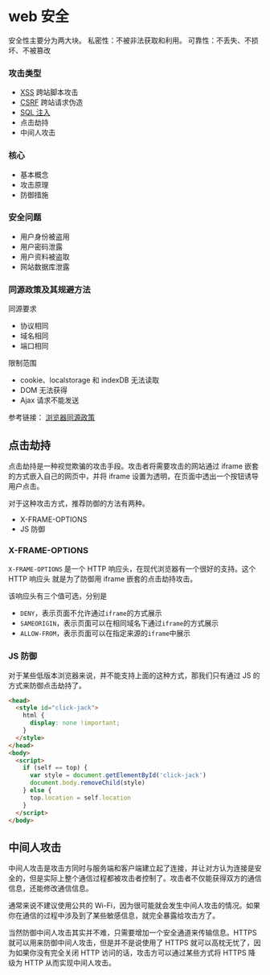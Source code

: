 # web 安全

安全性主要分为两大块。
私密性：不被非法获取和利用。
可靠性：不丢失、不损坏、不被篡改

### 攻击类型

- [XSS](./XSS.md) 跨站脚本攻击
- [CSRF](./CSRF.md) 跨站请求伪造
- [SQL 注入](./SQL注入.md)
- 点击劫持
- 中间人攻击

### 核心

- 基本概念
- 攻击原理
- 防御措施

### 安全问题

- 用户身份被盗用
- 用户密码泄露
- 用户资料被盗取
- 网站数据库泄露

### 同源政策及其规避方法

同源要求

- 协议相同
- 域名相同
- 端口相同

限制范围

- cookie、localstorage 和 indexDB 无法读取
- DOM 无法获得
- Ajax 请求不能发送

参考链接： [浏览器同源政策](https://www.ruanyifeng.com/blog/2016/04/same-origin-policy.html)

## 点击劫持

点击劫持是一种视觉欺骗的攻击手段。攻击者将需要攻击的网站通过 iframe 嵌套的方式嵌入自己的网页中，并将 iframe 设置为透明，在页面中透出一个按钮诱导用户点击。

对于这种攻击方式，推荐防御的方法有两种。

- X-FRAME-OPTIONS
- JS 防御

### X-FRAME-OPTIONS

`X-FRAME-OPTIONS` 是一个 HTTP 响应头，在现代浏览器有一个很好的支持。这个 HTTP 响应头 就是为了防御用 iframe 嵌套的点击劫持攻击。

该响应头有三个值可选，分别是

- `DENY`，表示页面不允许通过`iframe`的方式展示
- `SAMEORIGIN`，表示页面可以在相同域名下通过`iframe`的方式展示
- `ALLOW-FROM`，表示页面可以在指定来源的`iframe`中展示

### JS 防御

对于某些低版本浏览器来说，并不能支持上面的这种方式，那我们只有通过 JS 的方式来防御点击劫持了。

```html
<head>
  <style id="click-jack">
    html {
      display: none !important;
    }
  </style>
</head>
<body>
  <script>
    if (self == top) {
      var style = document.getElementById('click-jack')
      document.body.removeChild(style)
    } else {
      top.location = self.location
    }
  </script>
</body>
```

## 中间人攻击

中间人攻击是攻击方同时与服务端和客户端建立起了连接，并让对方认为连接是安全的，但是实际上整个通信过程都被攻击者控制了。攻击者不仅能获得双方的通信信息，还能修改通信信息。

通常来说不建议使用公共的 Wi-Fi，因为很可能就会发生中间人攻击的情况。如果你在通信的过程中涉及到了某些敏感信息，就完全暴露给攻击方了。

当然防御中间人攻击其实并不难，只需要增加一个安全通道来传输信息。HTTPS 就可以用来防御中间人攻击，但是并不是说使用了 HTTPS 就可以高枕无忧了，因为如果你没有完全关闭 HTTP 访问的话，攻击方可以通过某些方式将 HTTPS 降级为 HTTP 从而实现中间人攻击。
